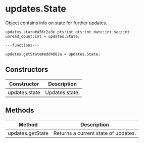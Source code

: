 # updates.State
Object contains info on state for further updates.

```
updates.state#a56c2a3e pts:int qts:int date:int seq:int unread_count:int = updates.State;

---functions---

updates.getState#edd4882a = updates.State;
```

## Constructors
| Constructor | Description |
| ---- | ----------- |
| updates.state | Updates state. |


## Methods
| Method | Description |
| ---- | ----------- |
| updates.getState | Returns a current state of updates. |


